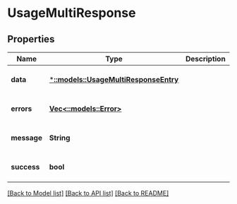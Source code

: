 # UsageMultiResponse

## Properties

| Name        | Type                                                                 | Description | Notes                        |
| ----------- | -------------------------------------------------------------------- | ----------- | ---------------------------- |
| **data**    | [***::models::UsageMultiResponseEntry**](UsageMultiResponseEntry.md) |             | [optional] [default to null] |
| **errors**  | [**Vec<::models::Error>**](Error.md)                                 |             | [optional] [default to null] |
| **message** | **String**                                                           |             | [optional] [default to null] |
| **success** | **bool**                                                             |             | [optional] [default to null] |

[[Back to Model list]](../README.md#documentation-for-models) [[Back to API list]](../README.md#documentation-for-api-endpoints) [[Back to README]](../README.md)
